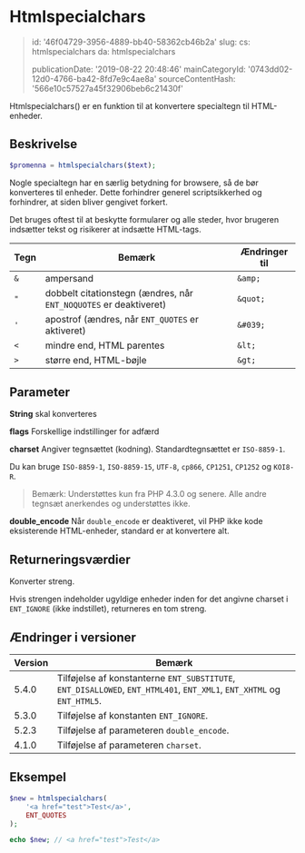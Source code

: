 Htmlspecialchars
================

> id: '46f04729-3956-4889-bb40-58362cb46b2a'
> slug:
> 	cs: htmlspecialchars
> 	da: htmlspecialchars
> 
> publicationDate: '2019-08-22 20:48:46'
> mainCategoryId: '0743dd02-12d0-4766-ba42-8fd7e9c4ae8a'
> sourceContentHash: '566e10c57527a45f32906beb6c21430f'

Htmlspecialchars() er en funktion til at konvertere specialtegn til HTML-enheder.

Beskrivelse
-----

```php
$promenna = htmlspecialchars($text);
```

Nogle specialtegn har en særlig betydning for browsere, så de bør konverteres til enheder. Dette forhindrer generel scriptsikkerhed og forhindrer, at siden bliver gengivet forkert.

Det bruges oftest til at beskytte formularer og alle steder, hvor brugeren indsætter tekst og risikerer at indsætte HTML-tags.

| Tegn | Bemærk | Ændringer til
|------|-------------------------|-----------
| `&` | ampersand | `&amp;`
| `"` | dobbelt citationstegn (ændres, når `ENT_NOQUOTES` er deaktiveret) | `&quot;`
| `'` | apostrof (ændres, når `ENT_QUOTES` er aktiveret) | `&#039;`
| `<` | mindre end, HTML parentes | `&lt;`
| `>` | større end, HTML-bøjle | `&gt;`

Parameter
--------

**String** skal konverteres

**flags** Forskellige indstillinger for adfærd

**charset** Angiver tegnsættet (kodning). Standardtegnsættet er `ISO-8859-1`.

Du kan bruge `ISO-8859-1`, `ISO-8859-15`, `UTF-8`, `cp866`, `CP1251`, `CP1252` og `KOI8-R`.

> Bemærk: Understøttes kun fra PHP 4.3.0 og senere. Alle andre tegnsæt anerkendes og understøttes ikke.

**double_encode** Når `double_encode` er deaktiveret, vil PHP ikke kode eksisterende HTML-enheder, standard er at konvertere alt.

Returneringsværdier
-----------------

Konverter streng.

Hvis strengen indeholder ugyldige enheder inden for det angivne charset i `ENT_IGNORE` (ikke indstillet), returneres en tom streng.

Ændringer i versioner
----------------

| Version | Bemærk
|-------|---------
| 5.4.0 | Tilføjelse af konstanterne `ENT_SUBSTITUTE`, `ENT_DISALLOWED`, `ENT_HTML401`, `ENT_XML1`, `ENT_XHTML` og `ENT_HTML5`.
| 5.3.0 | Tilføjelse af konstanten `ENT_IGNORE`.
| 5.2.3 | Tilføjelse af parameteren `double_encode`.
| 4.1.0 | Tilføjelse af parameteren `charset`.

Eksempel
-------

```php
$new = htmlspecialchars(
	'<a href="test">Test</a>',
	ENT_QUOTES
);

echo $new; // <a href="test">Test</a>
```
